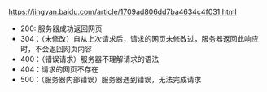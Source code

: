 https://jingyan.baidu.com/article/1709ad806dd7ba4634c4f031.html

* 200: 服务器成功返回网页
* 304：（未修改）自从上次请求后，请求的网页未修改过，服务器返回此响应时，不会返回网页内容
* 400：（错误请求）服务器不理解请求的语法
* 404：请求的网页不存在
* 500：（服务器内部错误）服务器遇到错误，无法完成请求